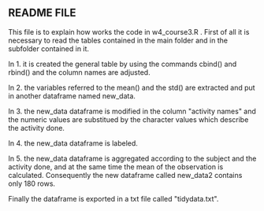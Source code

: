 ## README FILE

This file is to explain how works the code in w4_course3.R .
First of all it is necessary to read the tables contained in the main folder and in the subfolder contained in it. 

In 1. it is created the general table by using the commands cbind() and rbind() and the column names are adjusted.

In 2. the variables referred to the mean() and the std() are extracted and put in another dataframe named new_data.

In 3. the new_data dataframe is modified in the column "activity names" and the numeric values are substitued by the character values which describe the activity done.

In 4. the new_data dataframe is labeled.

In 5. the new_data dataframe is aggregated according to the subject and the activity done, and at the same time the mean of the observation is calculated. Consequently the new dataframe called new_data2 contains only 180 rows.

Finally the dataframe is exported in a txt file called "tidydata.txt".
